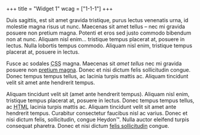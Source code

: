 +++
title = "Widget 1"
wcag = ["1-1-1"]
+++

<p>Duis sagittis, est sit amet gravida tristique, purus lectus venenatis urna, id molestie magna risus ut nunc. Maecenas sit amet tellus &ndash; nec mi gravida posuere non pretium magna. Potenti et eros sed justo commodo bibendum non at nunc. Aliquam nisl enim&hellip; tristique tempus placerat at, posuere in lectus. Nulla lobortis tempus commodo. Aliquam nisl enim, tristique tempus placerat at, posuere in lectus. </p>

<p>Fusce ac sodales <abbr title='Cascading Style Sheets'>CSS</abbr> magna. Maecenas sit <em>amet tellus</em> nec mi gravida posuere non <a href='#'>pretium magna</a>. Donec et nisi dictum felis sollicitudin congue. Donec tempus tempus tellus, ac lacinia turpis mattis ac. Aliquam tincidunt velit sit amet ante hendrerit tempus. </p>

<p>Aliquam tincidunt velit sit (amet ante hendrerit tempus). Aliquam nisl enim, tristique tempus placerat at, posuere in lectus. Donec tempus tempus tellus, ac <abbr title='Hypertext Markup Language'>HTML</abbr> lacinia turpis mattis ac. Aliquam tincidunt velit sit amet ante hendrerit tempus. Curabitur consectetur faucibus nisl ac varius. Donec et nisi dictum felis, sollicitudin, congue Heydon&#8482;. Nulla auctor eleifend turpis consequat pharetra. Donec et nisi dictum <a href='#'>felis sollicitudin</a> congue. </p>
